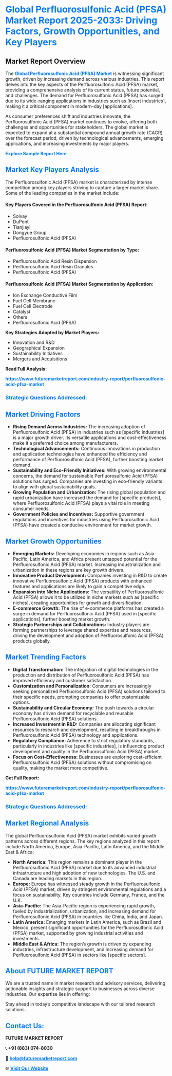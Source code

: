 <h1 style="color: #007BFF;">Global Perfluorosulfonic Acid (PFSA) Market Report 2025-2033: Driving Factors, Growth Opportunities, and Key Players</h1>

<section id="overview">
<h2>Market Report Overview</h2>
<p>The <a href="https://www.futuremarketreport.com/industry-report/perfluorosulfonic-acid-pfsa-market" style="color: #007BFF; text-decoration: none;"><strong>Global Perfluorosulfonic Acid (PFSA) Market</strong></a> is witnessing significant growth, driven by increasing demand across various industries. This report delves into the key aspects of the Perfluorosulfonic Acid (PFSA) market, providing a comprehensive analysis of its current status, future potential, and challenges. The demand for Perfluorosulfonic Acid (PFSA) has surged due to its wide-ranging applications in industries such as [insert industries], making it a critical component in modern-day [applications].</p>
<p>As consumer preferences shift and industries innovate, the Perfluorosulfonic Acid (PFSA) market continues to evolve, offering both challenges and opportunities for stakeholders. The global market is expected to expand at a substantial compound annual growth rate (CAGR) over the forecast period, driven by technological advancements, emerging applications, and increasing investments by major players.</p>
</section>

<section id="overview">
<p><a href="https://www.futuremarketreport.com/request-sample/reportId=99124" style="color: #007BFF; text-decoration: none;"><strong>Explore Sample Report Here</strong></a></p>
</section>

<section id="key-players">
<h2 style="color: #007BFF;">Market Key Players Analysis</h2>
<p>The Perfluorosulfonic Acid (PFSA) market is characterized by intense competition among key players striving to capture a larger market share. Some of the leading companies in the market include:</p>
<h4>Key Players Covered in the Perfluorosulfonic Acid (PFSA) Report:</h4>
<ul><li>Solvay</li><li>DuPont</li><li>Tianjiayi</li><li>Dongyue Group</li><li>Perfluorosulfonic Acid (PFSA)</li></ul>
<h4>Perfluorosulfonic Acid (PFSA) Market Segmentation by Type:</h4>
<ul><li>Perfluorosulfonic Acid Resin Dispersion</li><li>Perfluorosulfonic Acid Resin Granules</li><li>Perfluorosulfonic Acid (PFSA)</li></ul>

<h4>Perfluorosulfonic Acid (PFSA) Market Segmentation by Application:</h4>
<ul><li>Ion Exchange Conductive Film</li><li>Fuel Cell Membrane</li><li>Fuel Cell Electrode</li><li>Catalyst</li><li>Others</li><li>Perfluorosulfonic Acid (PFSA)</li></ul>
<p><strong>Key Strategies Adopted by Market Players:</strong></p>
<ul>
<li>Innovation and R&D</li>
<li>Geographical Expansion</li>
<li>Sustainability Initiatives</li>
<li>Mergers and Acquisitions</li>
</ul>
</section>

<section>
<p><strong>Read Full Analysis: </strong></p><a href="https://www.futuremarketreport.com/industry-report/perfluorosulfonic-acid-pfsa-market" style="color: #007BFF; text-decoration: none;"><strong>https://www.futuremarketreport.com/industry-report/perfluorosulfonic-acid-pfsa-market</strong></a>
<h3 style="color: #007BFF;">Strategic Questions Addressed:</h3>
</section>

<section id="driving-factors">
<h2 style="color: #007BFF;">Market Driving Factors</h2>
<ul>
<li><strong>Rising Demand Across Industries:</strong> The increasing adoption of Perfluorosulfonic Acid (PFSA) in industries such as [specific industries] is a major growth driver. Its versatile applications and cost-effectiveness make it a preferred choice among manufacturers.</li>
<li><strong>Technological Advancements:</strong> Continuous innovations in production and application technologies have enhanced the efficiency and performance of Perfluorosulfonic Acid (PFSA), further boosting market demand.</li>
<li><strong>Sustainability and Eco-Friendly Initiatives:</strong> With growing environmental concerns, the demand for sustainable Perfluorosulfonic Acid (PFSA) solutions has surged. Companies are investing in eco-friendly variants to align with global sustainability goals.</li>
<li><strong>Growing Population and Urbanization:</strong> The rising global population and rapid urbanization have increased the demand for [specific products], where Perfluorosulfonic Acid (PFSA) plays a vital role in meeting consumer needs.</li>
<li><strong>Government Policies and Incentives:</strong> Supportive government regulations and incentives for industries using Perfluorosulfonic Acid (PFSA) have created a conducive environment for market growth.</li>
</ul>
</section>

<section id="growth-opportunities">
<h2 style="color: #007BFF;">Market Growth Opportunities</h2>
<ul>
<li><strong>Emerging Markets:</strong> Developing economies in regions such as Asia-Pacific, Latin America, and Africa present untapped potential for the Perfluorosulfonic Acid (PFSA) market. Increasing industrialization and urbanization in these regions are key growth drivers.</li>
<li><strong>Innovative Product Development:</strong> Companies investing in R&D to create innovative Perfluorosulfonic Acid (PFSA) products with enhanced features and applications are likely to gain a competitive edge.</li>
<li><strong>Expansion into Niche Applications:</strong> The versatility of Perfluorosulfonic Acid (PFSA) allows it to be utilized in niche markets such as [specific niches], creating opportunities for growth and diversification.</li>
<li><strong>E-commerce Growth:</strong> The rise of e-commerce platforms has created a surge in demand for Perfluorosulfonic Acid (PFSA) used in [specific applications], further boosting market growth.</li>
<li><strong>Strategic Partnerships and Collaborations:</strong> Industry players are forming partnerships to leverage shared expertise and resources, driving the development and adoption of Perfluorosulfonic Acid (PFSA) products globally.</li>
</ul>
</section>

<section id="trending-factors">
<h2 style="color: #007BFF;">Market Trending Factors</h2>
<ul>
<li><strong>Digital Transformation:</strong> The integration of digital technologies in the production and distribution of Perfluorosulfonic Acid (PFSA) has improved efficiency and customer satisfaction.</li>
<li><strong>Customization and Personalization:</strong> Consumers are increasingly seeking personalized Perfluorosulfonic Acid (PFSA) solutions tailored to their specific needs, prompting companies to offer customizable options.</li>
<li><strong>Sustainability and Circular Economy:</strong> The push towards a circular economy has driven demand for recyclable and reusable Perfluorosulfonic Acid (PFSA) solutions.</li>
<li><strong>Increased Investment in R&D:</strong> Companies are allocating significant resources to research and development, resulting in breakthroughs in Perfluorosulfonic Acid (PFSA) technology and applications.</li>
<li><strong>Regulatory Compliance:</strong> Adherence to strict regulatory standards, particularly in industries like [specific industries], is influencing product development and quality in the Perfluorosulfonic Acid (PFSA) market.</li>
<li><strong>Focus on Cost-Effectiveness:</strong> Businesses are exploring cost-efficient Perfluorosulfonic Acid (PFSA) solutions without compromising on quality, making the market more competitive.</li>
</ul>
</section>

<section>
<p><strong>Get Full Report: </strong></p><a href="https://www.futuremarketreport.com/industry-report/perfluorosulfonic-acid-pfsa-market" style="color: #007BFF; text-decoration: none;"><strong>https://www.futuremarketreport.com/industry-report/perfluorosulfonic-acid-pfsa-market</strong></a>
<h3 style="color: #007BFF;">Strategic Questions Addressed:</h3>
</section>


<section id="regional-analysis">
<h2 style="color: #007BFF;">Market Regional Analysis</h2>
<p>The global Perfluorosulfonic Acid (PFSA) market exhibits varied growth patterns across different regions. The key regions analyzed in this report include North America, Europe, Asia-Pacific, Latin America, and the Middle East & Africa:</p>
<ul>
<li><strong>North America:</strong> This region remains a dominant player in the Perfluorosulfonic Acid (PFSA) market due to its advanced industrial infrastructure and high adoption of new technologies. The U.S. and Canada are leading markets in this region.</li>
<li><strong>Europe:</strong> Europe has witnessed steady growth in the Perfluorosulfonic Acid (PFSA) market, driven by stringent environmental regulations and a focus on sustainability. Key countries include Germany, France, and the U.K.</li>
<li><strong>Asia-Pacific:</strong> The Asia-Pacific region is experiencing rapid growth, fueled by industrialization, urbanization, and increasing demand for Perfluorosulfonic Acid (PFSA) in countries like China, India, and Japan.</li>
<li><strong>Latin America:</strong> Emerging markets in Latin America, such as Brazil and Mexico, present significant opportunities for the Perfluorosulfonic Acid (PFSA) market, supported by growing industrial activities and investments.</li>
<li><strong>Middle East & Africa:</strong> The region’s growth is driven by expanding industries, infrastructure development, and increasing demand for Perfluorosulfonic Acid (PFSA) in sectors like [specific sectors].</li>
</ul>
</section>

<footer>
<h2 style="color: #007BFF;">About FUTURE MARKET REPORT</h2>
<p>We are a trusted name in market research and advisory services, delivering actionable insights and strategic support to businesses across diverse industries. Our expertise lies in offering:</p>

<p>Stay ahead in today’s competitive landscape with our tailored research solutions.</p>

<h2 style="color: #007BFF;">Contact Us:</h2>
<p><strong>FUTURE MARKET REPORT</strong></p>
<p>📞 <strong>+91 (883) 074-8030</strong></p>
<p>📧 <strong><a href="mailto:help@futuremarketreport.com" style="color: #007BFF;">help@futuremarketreport.com</a></strong></p>
<p>🌐 <strong><a href="https://www.futuremarketreport.com/" style="color: #007BFF;">Visit Our Website</a></strong></p>
</footer>